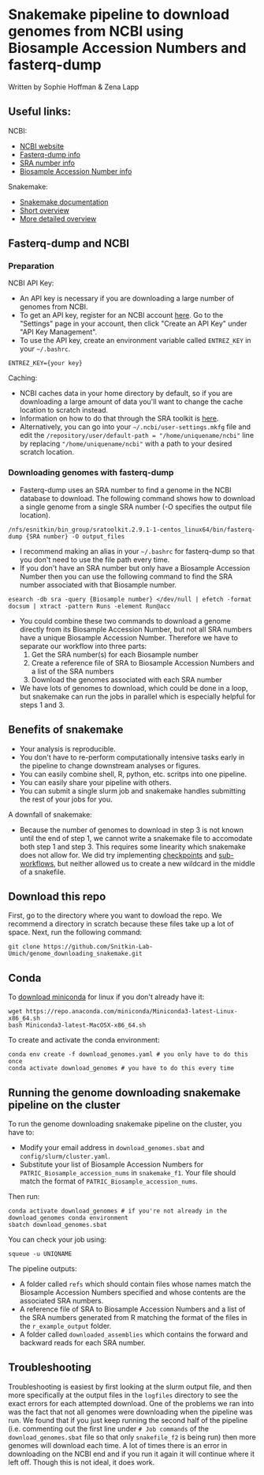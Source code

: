 # Snakemake pipeline to download genomes from NCBI using Biosample Accession Numbers and fasterq-dump

Written by Sophie Hoffman & Zena Lapp

## Useful links:
NCBI:
- [NCBI website](https://www.ncbi.nlm.nih.gov/)
- [Fasterq-dump info](https://github.com/ncbi/sra-tools/wiki/HowTo:-fasterq-dump)
- [SRA number info](https://www.ncbi.nlm.nih.gov/sra/docs/)
- [Biosample Accession Number info](https://www.ncbi.nlm.nih.gov/biosample/docs/submission/faq/)


Snakemake:
- [Snakemake documentation](https://snakemake.readthedocs.io/en/stable/)
- [Short overview](https://slides.com/johanneskoester/snakemake-short#/)
- [More detailed overview](https://slides.com/johanneskoester/snakemake-tutorial#/)

## Fasterq-dump and NCBI
### Preparation
NCBI API Key:
- An API key is necessary if you are downloading a large number of genomes from NCBI.
- To get an API key, register for an NCBI account [here](https://www.ncbi.nlm.nih.gov/account/?back_url=https%3A%2F%2Fwww.ncbi.nlm.nih.gov%2Fmyncbi%2F). Go to the "Settings" page in your account, then click "Create an API Key" under "API Key Management".
- To use the API key, create an environment variable called `ENTREZ_KEY` in your `~/.bashrc`.
```
ENTREZ_KEY={your key}
```

Caching: 
- NCBI caches data in your home directory by default, so if you are downloading a large amount of data you'll want to change the cache location to scratch instead.
- Information on how to do that through the SRA toolkit is [here](https://github.com/ncbi/sra-tools/wiki/03.-Quick-Toolkit-Configuration).
- Alternatively, you can go into your `~/.ncbi/user-settings.mkfg` file and edit the `/repository/user/default-path = "/home/uniquename/ncbi"` line by replacing `"/home/uniquename/ncbi"` with a path to your desired scratch location.  

### Downloading genomes with fasterq-dump
- Fasterq-dump uses an SRA number to find a genome in the NCBI database to download. The following command shows how to download a single genome from a single SRA number (-O specifies the output file location).
```
/nfs/esnitkin/bin_group/sratoolkit.2.9.1-1-centos_linux64/bin/fasterq-dump {SRA number} -O output_files
```  
  
- I recommend making an alias in your `~/.bashrc` for fasterq-dump so that you don't need to use the file path every time.
- If you don't have an SRA number but only have a Biosample Accession Number then you can use the following command to find the SRA number associated with that Biosample number.
```
esearch -db sra -query {Biosample number} </dev/null | efetch -format docsum | xtract -pattern Runs -element Run@acc
```  
- You could combine these two commands to download a genome directly from its Biosample Accession Number, but not all SRA numbers have a unique Biosample Accession Number. Therefore we have to separate our workflow into three parts:
  1. Get the SRA number(s) for each Biosample number
  2. Create a reference file of SRA to Biosample Accession Numbers and a list of the SRA numbers 
  3. Download the genomes associated with each SRA number 
- We have lots of genomes to download, which could be done in a loop, but snakemake can run the jobs in parallel which is especially helpful for steps 1 and 3.

## Benefits of snakemake

- Your analysis is reproducible.
- You don't have to re-perform computationally intensive tasks early in the pipeline to change downstream analyses or figures.
- You can easily combine shell, R, python, etc. scritps into one pipeline.
- You can easily share your pipeline with others.
- You can submit a single slurm job and snakemake handles submitting the rest of your jobs for you.

A downfall of snakemake: 
- Because the number of genomes to download in step 3 is not known until the end of step 1, we cannot write a snakemake file to accomodate both step 1 and step 3. This requires some linearity which snakemake does not allow for. We did try implementing [checkpoints](https://snakemake.readthedocs.io/en/stable/snakefiles/rules.html#data-dependent-conditional-execution) and [sub-workflows](https://snakemake.readthedocs.io/en/stable/snakefiles/modularization.html#sub-workflows), but neither allowed us to create a new wildcard in the middle of a snakefile. 

## Download this repo

First, go to the directory where you want to dowload the repo. We recommend a directory in scratch because these files take up a lot of space. 
Next, run the following command:
```
git clone https://github.com/Snitkin-Lab-Umich/genome_downloading_snakemake.git
```

## Conda

To [download miniconda](https://docs.conda.io/en/latest/miniconda.html) for linux if you don't already have it:
```
wget https://repo.anaconda.com/miniconda/Miniconda3-latest-Linux-x86_64.sh
bash Miniconda3-latest-MacOSX-x86_64.sh
```

To create and activate the conda environment:
```
conda env create -f download_genomes.yaml # you only have to do this once
conda activate download_genomes # you have to do this every time 
```

## Running the genome downloading snakemake pipeline on the cluster

To run the genome downloading snakemake pipeline on the cluster, you have to:
- Modify your email address in `download_genomes.sbat` and `config/slurm/cluster.yaml`.
- Substitute your list of Biosample Accession Numbers for `PATRIC_Biosample_accession_nums` in `snakemake_f1`. Your file should match the format of `PATRIC_Biosample_accession_nums`.

Then run:
```
conda activate download_genomes # if you're not already in the download_genomes conda environment
sbatch download_genomes.sbat
```

You can check your job using:
```
squeue -u UNIQNAME
```

The pipeline outputs:
- A folder called `refs` which should contain files whose names match the Biosample Accession Numbers specified and whose contents are the associated SRA numbers. 
- A reference file of SRA to Biosample Accession Numbers and a list of the SRA numbers generated from R matching the format of the files in the `r_example_output` folder.
- A folder called `downloaded_assemblies` which contains the forward and backward reads for each SRA number. 

## Troubleshooting
Troubleshooting is easiest by first looking at the slurm output file, and then more specifically at the output files in the `logfiles` directory to see the exact errors for each attempted download. 
One of the problems we ran into was the fact that not all genomes were downloading when the pipeline was run. We found that if you just keep running the second half of the pipeline (i.e. commenting out the first line under `# Job commands` of the `download_genomes.sbat` file so that only `snakefile_f2` is being run) then more genomes will download each time. A lot of times there is an error in downloading on the NCBI end and if you run it again it will continue where it left off. Though this is not ideal, it does work. 

